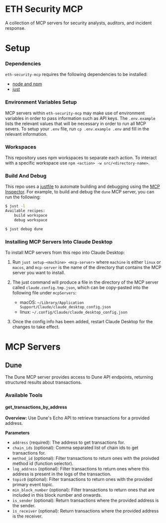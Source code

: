 # ETH Security MCP

A collection of MCP servers for security analysts, auditors, and incident response.

# Setup

### Dependencies

`eth-security-mcp` requires the following dependencies to be installed:

- [node and npm](https://docs.npmjs.com/downloading-and-installing-node-js-and-npm)
- [just](https://github.com/casey/just)

### Environment Variables Setup

MCP servers within `eth-security-mcp` may make use of environment variables in order to pass information such as API keys. The `.env.example` lists the relevant values that will be necessary in order to run all MCP severs. To setup your `.env` file, run `cp .env.example .env` and fill in the relevant information.

### Workspaces

This repository uses npm workspaces to separate each action. To interact with a specific workspace use `npm <action> -w src/<directory-name>`.

### Build And Debug

This repo uses a [justfile](https://github.com/casey/just) to automate building and debugging using the [MCP Inspector](https://github.com/modelcontextprotocol/inspector). For example, to build and debug the `dune` MCP server, you can run the following:

```bash
$ just -l
Available recipes:
    build workspace
    debug workspace

$ just debug dune
```

### Installing MCP Servers Into Claude Desktop

To install MCP servers from this repo into Claude Desktop:

1. Run `just setup-<machine> <mcp-server>` where `machine` is either `linux` or `macos`, and `mcp-server` is the name of the directory that contains the MCP server you want to install.
2. The just command will produce a file in the directory of the MCP server called `claude.config.tmp.json`, which can be copy-pasted into the following file  under `mcpServers`:

    - macOS: `~/Library/Application Support/Claude/claude_desktop_config.json`
    - linux: `~/.config/Claude/claude_desktop_config.json`

3. Once the config info has been added, restart Claude Desktop for the changes to take effect.

# MCP Servers

## Dune

The Dune MCP server provides access to Dune API endpoints, returning structured results about transactions.

### Available Tools

#### get_transactions_by_address

**Overview:** Use Dune's Echo API to retrieve transactions for a provided address.

**Parameters**

- `address` (required): The address to get transactions for.
- `chain_ids` (optional): Comma separated list of chain ids to get transactions for.
- `method_id` (optional): Filter transactions to return ones with the proivded method id (function selector).
- `log_address` (optional): Filter transactions to return ones where this address is present in the logs of the transaction.
- `topic0` (optional): Filter transactions to return ones with the provided primary event topic.
- `min_block_number` (optional): Filter transactions to return ones that are included in this block number and onwards.
- `is_sender` (optional): Return transactions where the provided address is the sender.
- `is_receiver` (optional): Return transactions where the provided address is the receiver.
